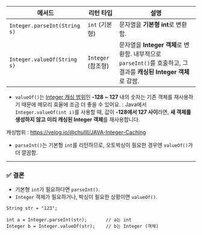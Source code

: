 |메서드|리턴 타입|설명|
|---|---|---|
|`Integer.parseInt(String s)`|`int` (기본형)|문자열을 **기본형 int**로 변환함.|
|`Integer.valueOf(String s)`|`Integer` (참조형)|문자열을 **Integer 객체**로 변환함. 내부적으로 `parseInt()`를 호출하고, 그 결과를 **캐싱된 Integer 객체**로 감쌈.|
- `valueOf()`는 [Integer 캐싱 범위](https://docs.oracle.com/javase/8/docs/api/java/lang/Integer.html#valueOf-int-)인 **-128 ~ 127** 내의 숫자는 기존 객체를 재사용하기 때문에 메모리 효율에 조금 더 좋을 수 있어요.
: Java에서 `Integer.valueOf(int i)`를 사용할 때, 값이 **-128에서 127 사이**라면, **새 객체를 생성하지 않고** **미리 캐싱된 Integer 객체**를 재사용합니다.


캐싱범위 : https://velog.io/@chullll/JAVA-Integer-Caching

- `parseInt()`는 기본형 `int`를 리턴하므로, 오토박싱이 필요한 경우엔 `valueOf()`가 더 깔끔함.

---

### ✅ 결론

- 기본형 `int`가 필요하다면 `parseInt()`.
- `Integer` 객체가 필요하거나, 박싱이 필요한 상황이면 `valueOf()`.


```
String str = "123";

int a = Integer.parseInt(str);       // a는 int
Integer b = Integer.valueOf(str);    // b는 Integer (객체)

```